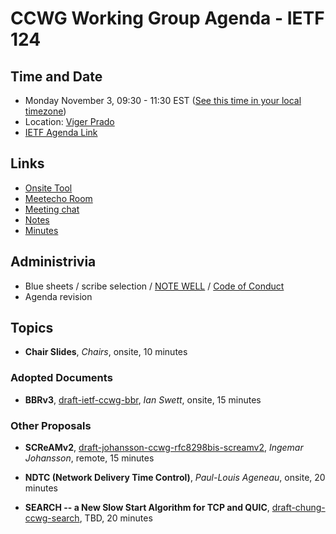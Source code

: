 # CCWG Working Group Agenda - IETF 124

## Time and Date

* Monday November 3, 09:30 - 11:30 EST ([See this time in your local timezone](https://www.timeanddate.com/worldclock/fixedtime.html?msg=CCWG+at+IETF+124&iso=20251103T0930&p1=165&ah=2))
* Location: [Viger Prado](https://datatracker.ietf.org/meeting/124/floor-plan?room=viger)
* [IETF Agenda Link](https://datatracker.ietf.org/meeting/124/agenda/?show=ccwg)

## Links

* [Onsite Tool](https://meetings.conf.meetecho.com/onsite124/?group=ccwg&short=ccwg&item=1)
* [Meetecho Room](https://meetings.conf.meetecho.com/ietf124/?group=ccwg&short=ccwg&item=1)
* [Meeting chat](https://zulip.ietf.org/#narrow/stream/ccwg)
* [Notes](https://notes.ietf.org/notes-ietf-124-ccwg)
* [Minutes](https://datatracker.ietf.org/doc/minutes-124-ccwg/)

## Administrivia

* Blue sheets / scribe selection / [NOTE WELL](https://www.ietf.org/about/note-well.html) / [Code of Conduct](https://www.rfc-editor.org/rfc/rfc7154.html)
* Agenda revision

## Topics

- **Chair Slides**, _Chairs_, onsite, 10 minutes

### Adopted Documents

- **BBRv3**, [draft-ietf-ccwg-bbr](https://datatracker.ietf.org/doc/draft-ietf-ccwg-bbr/), _Ian Swett_, onsite, 15 minutes

### Other Proposals

- **SCReAMv2**, [draft-johansson-ccwg-rfc8298bis-screamv2](https://datatracker.ietf.org/doc/draft-johansson-ccwg-rfc8298bis-screamv2/), _Ingemar Johansson_, remote, 15 minutes

- **NDTC (Network Delivery Time Control)**, _Paul-Louis Ageneau_, onsite, 20 minutes

- **SEARCH -- a New Slow Start Algorithm for TCP and QUIC**, [draft-chung-ccwg-search](https://datatracker.ietf.org/doc/draft-chung-ccwg-search/), TBD, 20 minutes
